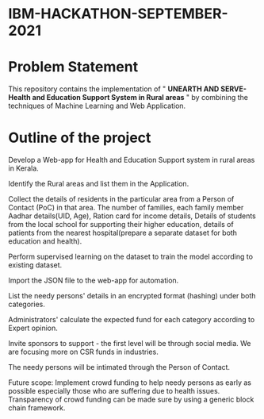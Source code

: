 # IBM-HACKATHON-SEPTEMBER-2021

# Problem Statement 

This repository contains the implementation of " **UNEARTH AND SERVE-Health and Education Support System in Rural areas** " by combining the techniques of Machine Learning and Web Application.

# Outline of the project

Develop a Web-app for Health and Education Support system in rural areas in Kerala.

Identify the Rural areas and list them in the Application.

Collect the details of residents in the particular area from a Person of Contact (PoC) in that area. The number of families, each family member Aadhar details(UID, Age), Ration card for income details, Details of students from the local school for supporting their higher education, details of patients from the nearest hospital(prepare a separate dataset for both education and health).

Perform supervised learning on the dataset to train the model according to existing dataset.

Import the JSON file to the web-app for automation.

List the needy persons' details in an encrypted format (hashing) under both categories.

Administrators' calculate the expected fund for each category according to Expert opinion.

Invite sponsors to support - the first level will be through social media. We are focusing more on CSR funds in industries.

The needy persons will be intimated through the Person of Contact.

Future scope: Implement crowd funding to help needy persons as early as possible especially those who are suffering due to health issues. Transparency of crowd funding can be made sure by using a generic block chain framework.


 
